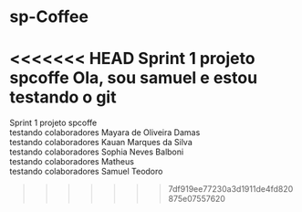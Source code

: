 # sp-Coffee
<<<<<<< HEAD
Sprint 1 projeto spcoffe
Ola, sou samuel e estou testando o git
=======
Sprint 1 projeto spcoffe<br>
testando colaboradores Mayara de Oliveira Damas<br>
testando colaboradores Kauan Marques da Silva<br>
testando colaboradores Sophia Neves Balboni<br>
testando colaboradores Matheus <br>
testando colaboradores Samuel Teodoro<br>
>>>>>>> 7df919ee77230a3d1911de4fd820875e07557620
